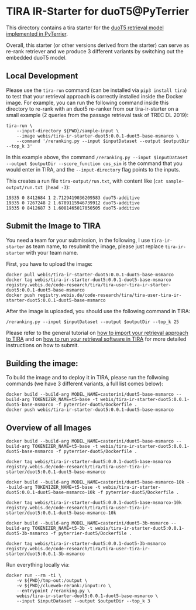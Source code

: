 # TIRA IR-Starter for duoT5@PyTerrier

This directory contains a tira starter for the [duoT5 retrieval model implemented in PyTerrier](https://github.com/terrierteam/pyterrier_t5).

Overall, this starter (or other versions derived from the starter) can serve as re-rank retriever and we produce 3 different variants by switching out the embedded duoT5 model.


## Local Development

Please use the `tira-run` command (can be installed via `pip3 install tira`) to test that your retrieval approach is correctly installed inside the Docker image.
For example, you can run the following command inside this directory to re-rank with an duot5 re-ranker from our tira-ir-starter on a small example (2 queries from the passage retrieval task of TREC DL 2019):

```
tira-run \
    --input-directory ${PWD}/sample-input \
    --image webis/tira-ir-starter-duot5:0.0.1-duot5-base-msmarco \
    --command '/reranking.py --input $inputDataset --output $outputDir --top_k 3'
```

In this example above, the command `/reranking.py --input $inputDataset --output $outputDir --score_function cos_sim` is the command that you would enter in TIRA, and the `--input-directory` flag points to the inputs.


This creates a run file `tira-output/run.txt`, with content like (`cat sample-output/run.txt |head -3`):

```
19335 0 8412684 1 2.7129419036209583 duoT5-additive
19335 0 7267248 2 1.6789115946739912 duoT5-additive
19335 0 8412687 3 1.6081465017050505 duoT5-additive
```

## Submit the Image to TIRA

You need a team for your submission, in the following, I use `tira-ir-starter` as team name, to resubmit the image, please just replace `tira-ir-starter` with your team name.

First, you have to upload the image:

```
docker pull webis/tira-ir-starter-duot5:0.0.1-duot5-base-msmarco
docker tag webis/tira-ir-starter-duot5:0.0.1-duot5-base-msmarco registry.webis.de/code-research/tira/tira-user-tira-ir-starter-duot5:0.0.1-duot5-base-msmarco
docker push registry.webis.de/code-research/tira/tira-user-tira-ir-starter-duot5:0.0.1-duot5-base-msmarco
```

After the image is uploaded, you should use the following command in TIRA:

``` 
/reranking.py --input $inputDataset --output $outputDir --top_k 25
```

Please refer to the general tutorial on [how to import your retrieval approach to TIRA](https://github.com/tira-io/ir-experiment-platform/tree/main/tira-ir-starters#adding-your-retrieval-software) and on [how to run your retrieval software in TIRA](https://github.com/tira-io/ir-experiment-platform/tree/main/tira-ir-starters#running-your-retrieval-software) for more detailed instructions on how to submit.



## Building the image:

To build the image and to deploy it in TIRA, please run the follwoing commands (we have 3 different variants, a full list comes below):

```
docker build --build-arg MODEL_NAME=castorini/duot5-base-msmarco --build-arg TOKENIZER_NAME=t5-base -t webis/tira-ir-starter-duot5:0.0.1-duot5-base-msmarco -f pyterrier-duot5/Dockerfile .
docker push webis/tira-ir-starter-duot5:0.0.1-duot5-base-msmarco
```



## Overview of all Images

```
docker build --build-arg MODEL_NAME=castorini/duot5-base-msmarco --build-arg TOKENIZER_NAME=t5-base -t webis/tira-ir-starter-duot5:0.0.1-duot5-base-msmarco -f pyterrier-duot5/Dockerfile .

docker tag webis/tira-ir-starter-duot5:0.0.1-duot5-base-msmarco registry.webis.de/code-research/tira/tira-user-tira-ir-starter/duot5:0.0.1-duot5-base-msmarco
```


```
docker build --build-arg MODEL_NAME=castorini/duot5-base-msmarco-10k --build-arg TOKENIZER_NAME=t5-base -t webis/tira-ir-starter-duot5:0.0.1-duot5-base-msmarco-10k -f pyterrier-duot5/Dockerfile .

docker tag webis/tira-ir-starter-duot5:0.0.1-duot5-base-msmarco-10k registry.webis.de/code-research/tira/tira-user-tira-ir-starter/duot5:0.0.1-duot5-base-msmarco-10k
```

```
docker build --build-arg MODEL_NAME=castorini/duot5-3b-msmarco --build-arg TOKENIZER_NAME=t5-3b -t webis/tira-ir-starter-duot5:0.0.1-duot5-3b-msmarco -f pyterrier-duot5/Dockerfile .

docker tag webis/tira-ir-starter-duot5:0.0.1-duot5-3b-msmarco registry.webis.de/code-research/tira/tira-user-tira-ir-starter/duot5:0.0.1-3b-msmarco
```

Run everything locally via:

```
docker run --rm -ti \
	-v ${PWD}/tmp-out:/output \
	-v ${PWD}/clueweb-rerank:/input:ro \
	--entrypoint /reranking.py \
	webis/tira-ir-starter-duot5:0.0.1-duot5-base-msmarco \
	--input $inputDataset --output $outputDir --top_k 3
```
